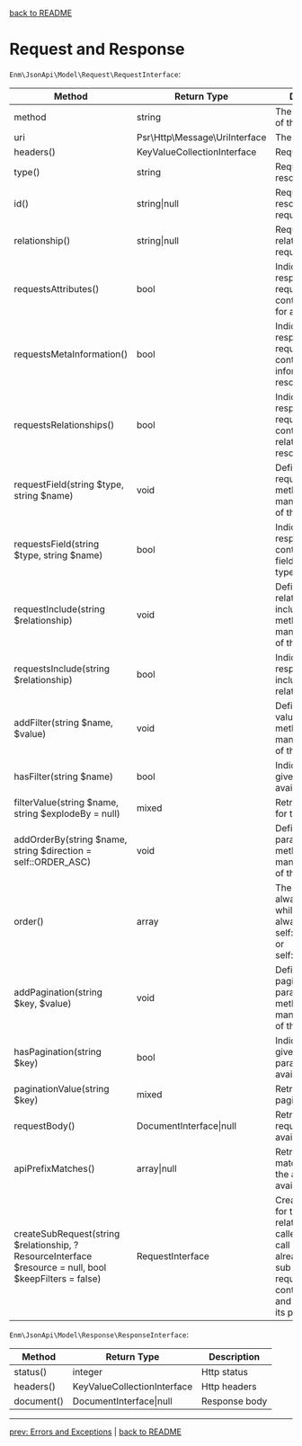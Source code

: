 [back to README](../README.md)

# Request and Response

`Enm\JsonApi\Model\Request\RequestInterface`:

| Method                                                                                                 | Return Type                   | Description                                                                                                                                                                               |
|--------------------------------------------------------------------------------------------------------|-------------------------------|-------------------------------------------------------------------------------------------------------------------------------------------------------------------------------------------|
| method                                                                                                 | string                        | The http method of this request                                                                                                                                                           |
| uri                                                                                                    | Psr\Http\Message\UriInterface | The request uri                                                                                                                                                                           |
| headers()                                                                                              | KeyValueCollectionInterface   | Request headers                                                                                                                                                                           |
| type()                                                                                                 | string                        | Requested resource type                                                                                                                                                                   |
| id()                                                                                                   | string&#x7c;null                   | Requested resource id, if requested                                                                                                                                                       |
| relationship()                                                                                         | string&#x7c;null                   | Requested relationship, if requested                                                                                                                                                      |
| requestsAttributes()                                                                                   | bool                          | Indicates if the response for this request should contain attributes for a resource                                                                                                       |
| requestsMetaInformation()                                                                              | bool                          | Indicates if the response for this request should contain meta information for a resource                                                                                                 |
| requestsRelationships()                                                                                | bool                          | Indicates if the response for this request should contain relationships for a resource                                                                                                    |
| requestField(string $type, string $name)                                                               | void                          | Define a field as requested. This method will manipulate the uri of the request.                                                                                                          |
| requestsField(string $type, string $name)                                                              | bool                          | Indicates if the response should contain the given field for the given type.                                                                                                              |
| requestInclude(string $relationship)                                                                   | void                          | Define a relationship as included. This method will manipulate the uri of the request.                                                                                                    |
| requestsInclude(string $relationship)                                                                  | bool                          | Indicates if a response should include the given relationship.                                                                                                                            |
| addFilter(string $name, $value)                                                                        | void                          | Define a filter value. This method will manipulate the uri of the request.                                                                                                                |
| hasFilter(string $name)                                                                                | bool                          | Indicates if the given filter is available.                                                                                                                                               |
| filterValue(string $name, string $explodeBy = null)                                                    | mixed                         | Retrieve the value for the given filter.                                                                                                                                                  |
| addOrderBy(string $name, string $direction = self::ORDER_ASC)                                          | void                          | Define a sort parameter. This method will manipulate the uri of the request.                                                                                                              |
| order()                                                                                                | array                         | The field name is always the key while the value always have to be self::ORDER_ASC or self::ORDER_DESC                                                                                    |
| addPagination(string $key, $value)                                                                     | void                          | Define a pagination parameter. This method will manipulate the uri of the request.                                                                                                        |
| hasPagination(string $key)                                                                             | bool                          | Indicates if the given pagination parameter is available.                                                                                                                                 |
| paginationValue(string $key)                                                                           | mixed                         | Retrieve a pagination value.                                                                                                                                                              |
| requestBody()                                                                                          | DocumentInterface&#x7c;null        | Retrieve the request body if available.                                                                                                                                                   |
| apiPrefixMatches()                                                                                     | array&#x7c;null                    | Retrieve the matched text for the apiPrefix if available.                                                                                                                                 |
| createSubRequest(string $relationship, ?ResourceInterface $resource = null, bool $keepFilters = false) | RequestInterface              | Creates a request for the given relationship.If called twice, the call will return the already created sub request.A sub request does not contain pagination and sorting from its parent. |

`Enm\JsonApi\Model\Response\ResponseInterface`:

| Method     | Return Type                 | Description   |
|------------|-----------------------------|---------------|
| status()   | integer                     | Http status   |
| headers()  | KeyValueCollectionInterface | Http headers  |
| document() | DocumentInterface&#x7c;null      | Response body |

*****

[prev: Errors and Exceptions](../docs/06-errors.md) | [back to README](../README.md)
